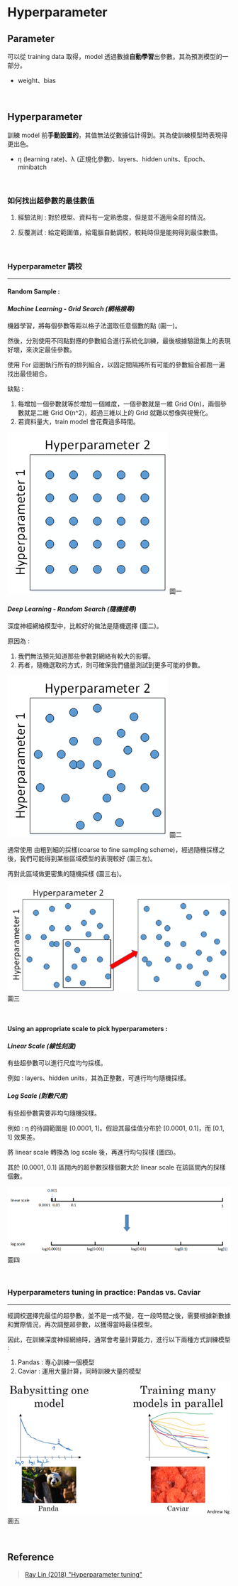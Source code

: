 # Hyperparameter
## Parameter
可以從 training data 取得，model 透過數據<b>自動學習</b>出參數。其為預測模型的一部分。

* weight、bias

<br>

## Hyperparameter
訓練 model 前<b>手動設置的</b>，其值無法從數據估計得到。其為使訓練模型時表現得更出色。

* η (learning rate)、λ (正規化參數)、layers、hidden units、Epoch、minibatch

<br>

### 如何找出超參數的最佳數值

1. 經驗法則 : 對於模型、資料有一定熟悉度，但是並不適用全部的情況。

2. 反覆測試 : 給定範圍值，給電腦自動調校，較耗時但是能夠得到最佳數值。

<br>

### Hyperparameter 調校

<hr>

#### Random Sample :

#### *Machine Learning - Grid Search (網格搜尋)*
機器學習，將每個參數等距以格子法選取任意個數的點 (圖一)。

然後，分別使用不同點對應的參數組合進行系統化訓練，最後根據驗證集上的表現好壞，來決定最佳參數。

使用 For 迴圈執行所有的排列組合，以固定間隔將所有可能的參數組合都跑一遍找出最佳組合。

缺點 :
1. 每增加一個參數就等於增加一個維度，一個參數就是一維 Grid O(n)，兩個參數就是二維 Grid O(n^2)，超過三維以上的 Grid
 就難以想像與視覺化。
2. 若資料量大，train model 會花費過多時間。

<img src='img/ML-Hyperparameter.png'>   圖一

#### *Deep Learning - Random Search (隨機搜尋)*
深度神經網絡模型中，比較好的做法是隨機選擇 (圖二)。

原因為 :
1. 我們無法預先知道那些參數對網絡有較大的影響。
2. 再者，隨機選取的方式，則可確保我們儘量測試到更多可能的參數。

<img src='img/DL-Hyperparameter01.png'> 圖二

通常使用 由粗到細的採樣(coarse to fine sampling scheme)，經過隨機採樣之後，我們可能得到某些區域模型的表現較好 (圖三左)。

再對此區域做更密集的隨機採樣 (圖三右)。

<img src='img/DL-Hyperparameter02.png'> 圖三

<br>

#### Using an appropriate scale to pick hyperparameters :

#### *Linear Scale (線性刻度)*
有些超參數可以進行尺度均勻採樣。

例如 : layers、hidden units，其為正整數，可進行均勻隨機採樣。

#### *Log Scale (對數尺度)*
有些超參數需要非均勻隨機採樣。

例如 : η 的待調範圍是 [0.0001, 1]。假設其最佳值分布於 [0.0001, 0.1]，而 [0.1, 1] 效果差。

將 linear scale 轉換為 log scale 後，再進行均勻採樣 (圖四)。

其於 [0.0001, 0.1] 區間內的超參數採樣個數大於 linear scale 在該區間內的採樣個數。

<img src='img/Scale.png'> 圖四

<br>

### Hyperparameters tuning in practice: Pandas vs. Caviar

<hr>

經調校選擇完最佳的超參數，並不是一成不變，在一段時間之後，需要根據新數據和實際情況，再次調整超參數，以獲得當時最佳模型。

因此，在訓練深度神經網絡時，通常會考量計算能力，進行以下兩種方式訓練模型 :
1. Pandas : 專心訓練一個模型
2. Caviar : 運用大量計算，同時訓練大量的模型

<img src='img/tuning.png'> 圖五

<br>

## Reference

> [Ray Lin (2018) "Hyperparameter tuning"](https://medium.com/%E5%AD%B8%E4%BB%A5%E5%BB%A3%E6%89%8D/hyperparameter-tuning-df25ebaa36da)
